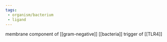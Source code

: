 ```yaml
---
tags:
 - organism/bacterium
 - ligand
---
```

membrane component of [[gram-negative]] [[bacteria]]
trigger of [[TLR4]]